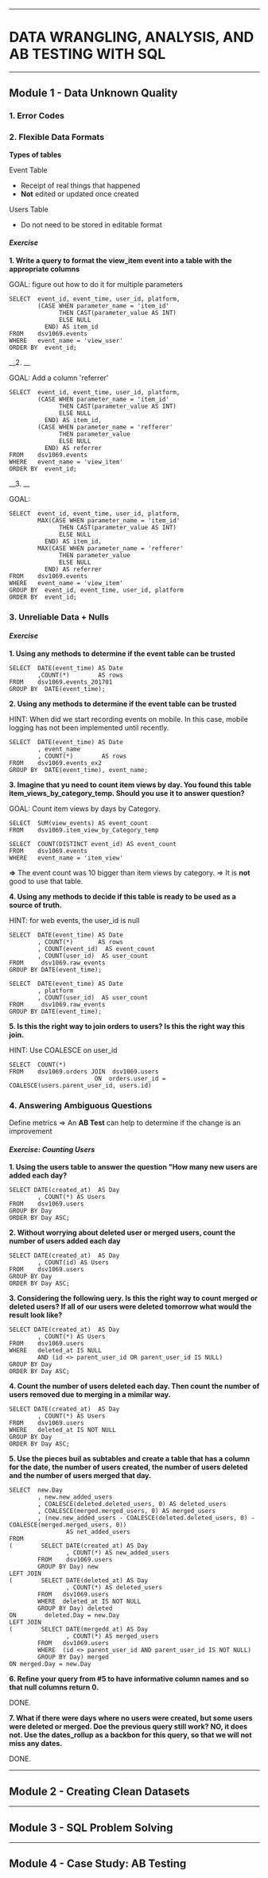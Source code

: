 -----------
# DATA WRANGLING, ANALYSIS, AND AB TESTING WITH SQL
-----------
## Module 1 - Data Unknown Quality
### 1. Error Codes
### 2. Flexible Data Formats
__Types of tables__

Event Table
- Receipt of real things that happened
- __Not__ edited or updated once created

Users Table
- Do not need to be stored in editable format
#### _Exercise_
__1. Write a query to format the view_item event into a table with the appropriate columns__

GOAL: figure out how to do it for multiple parameters
```
SELECT  event_id, event_time, user_id, platform,
        (CASE WHEN parameter_name = 'item_id'
              THEN CAST(parameter_value AS INT)
              ELSE NULL
          END) AS item_id
FROM    dsv1069.events
WHERE   event_name = 'view_user'
ORDER BY  event_id;
```
__2. __

GOAL: Add a column 'referrer' 
```
SELECT  event_id, event_time, user_id, platform,
        (CASE WHEN parameter_name = 'item_id'
              THEN CAST(parameter_value AS INT)
              ELSE NULL
          END) AS item_id,
        (CASE WHEN parameter_name = 'refferer'
              THEN parameter_value
              ELSE NULL
          END) AS referrer
FROM    dsv1069.events
WHERE   event_name = 'view_item'
ORDER BY  event_id;
```

__3. __

GOAL:
```
SELECT  event_id, event_time, user_id, platform,
        MAX(CASE WHEN parameter_name = 'item_id'
              THEN CAST(parameter_value AS INT)
              ELSE NULL
          END) AS item_id,
        MAX(CASE WHEN parameter_name = 'refferer'
              THEN parameter_value
              ELSE NULL
          END) AS referrer
FROM    dsv1069.events
WHERE   event_name = 'view_item'
GROUP BY  event_id, event_time, user_id, platform
ORDER BY  event_id;
```
### 3. Unreliable Data + Nulls
#### _Exercise_
__1. Using any methods to determine if the event table can be trusted__
```
SELECT  DATE(event_time) AS Date
        ,COUNT(*)        AS rows
FROM    dsv1069.events_201701
GROUP BY  DATE(event_time);
```
__2. Using any methods to determine if the event table can be trusted__

HINT: When did we start recording events on mobile. In this case, mobile logging has not been implemented until recently.
```
SELECT  DATE(event_time) AS Date
        , event_name
        , COUNT(*)        AS rows
FROM    dsv1069.events_ex2
GROUP BY  DATE(event_time), event_name;
```
__3. Imagine that yu need to count item views by day. You found this table item_views_by_category_temp. Should you use it to answer question?__

GOAL: Count item views by days by Category.
```
SELECT  SUM(view_events) AS event_count
FROM    dsv1069.item_view_by_Category_temp
```
``` 
SELECT  COUNT(DISTINCT event_id) AS event_count
FROM    dsv1069.events
WHERE   event_name = 'item_view'    
```
__=>__ The event count was 10 bigger than item views by category. => It is __not__ good to use that table.

__4. Using any methods to decide if this table is ready to be used as a source of truth.__

HINT: for web events, the user_id is null
```
SELECT  DATE(event_time) AS Date
        , COUNT(*)       AS rows
        , COUNT(event_id)  AS event_count
        , COUNT(user_id)  AS user_count
FROM     dsv1069.raw_events
GROUP BY DATE(event_time);
```
```
SELECT  DATE(event_time) AS Date
        , platform
        , COUNT(user_id)  AS user_count
FROM     dsv1069.raw_events
GROUP BY DATE(event_time);
```
__5. Is this the right way to join orders to users? Is this the right way this join.__

HINT: Use COALESCE on user_id 
```
SELECT  COUNT(*)
FROM    dsv1069.orders JOIN  dsv1069.users
                        ON  orders.user_id = COALESCE(users.parent_user_id, users.id)
```
### 4. Answering Ambiguous Questions
Define metrics => An __AB Test__ can help to determine if the change is an improvement
#### _Exercise: Counting Users_
__1. Using the users table to answer the question "How many new users are added each day?__
```
SELECT DATE(created_at)  AS Day
        , COUNT(*) AS Users
FROM    dsv1069.users
GROUP BY Day
ORDER BY Day ASC;
```
__2. Without worrying about deleted user or merged users, count the number of users added each day__
```
SELECT DATE(created_at)  AS Day
        , COUNT(id) AS Users
FROM    dsv1069.users
GROUP BY Day
ORDER BY Day ASC;
```
__3. Considering the following uery. Is this the right way to count merged or deleted users? If all of our users were deleted tomorrow what would the result look like?__
```
SELECT DATE(created_at)  AS Day
        , COUNT(*) AS Users
FROM    dsv1069.users
WHERE   deleted_at IS NULL
        AND (id <> parent_user_id OR parent_user_id IS NULL)
GROUP BY Day
ORDER BY Day ASC;
```
__4. Count the number of users deleted each day. Then count the number of users removed due to merging in a mimilar way.__
```
SELECT DATE(created_at)  AS Day
        , COUNT(*) AS Users
FROM    dsv1069.users
WHERE   deleted_at IS NOT NULL
GROUP BY Day
ORDER BY Day ASC;
```
__5. Use the pieces buil as subtables and create a table that has a column for the date, the number of users created, the number of users deleted and the number of users merged that day.__
```
SELECT  new.Day
        , new.new_added_users
        , COALESCE(deleted.deleted_users, 0) AS deleted_users
        , COALESCE(merged.merged_users, 0) AS merged_users
        , (new.new_added_users - COALESCE(deleted.deleted_users, 0) - COALESCE(merged.merged_users, 0))
                AS net_added_users
FROM
(        SELECT DATE(created_at) AS Day
                , COUNT(*) AS new_added_users
        FROM    dsv1069.users
        GROUP BY Day) new
LEFT JOIN
(        SELECT DATE(deleted_at) AS Day
                , COUNT(*) AS deleted_users
        FROM   dsv1069.users
        WHERE  deleted_at IS NOT NULL
        GROUP BY Day) deleted
ON        deleted.Day = new.Day
LEFT JOIN
(        SELECT DATE(mergedd_at) AS Day
                , COUNT(*) AS merged_users
        FROM   dsv1069.users
        WHERE  (id <> parent_user_id AND parent_user_id IS NOT NULL)
        GROUP BY Day) merged
ON merged.Day = new.Day
```
__6. Refine your query from #5 to have informative column names and so that null columns return 0.__

DONE.

__7. What if there were days where no users were created, but some users were deleted or merged. Doe the previous query still work? NO, it does not. Use the dates_rollup as a backbon for this query, so that we will not miss any dates.__

DONE.

-----------
## Module 2 - Creating Clean Datasets

-----------
## Module 3 - SQL Problem Solving

-----------
## Module 4 - Case Study: AB Testing

